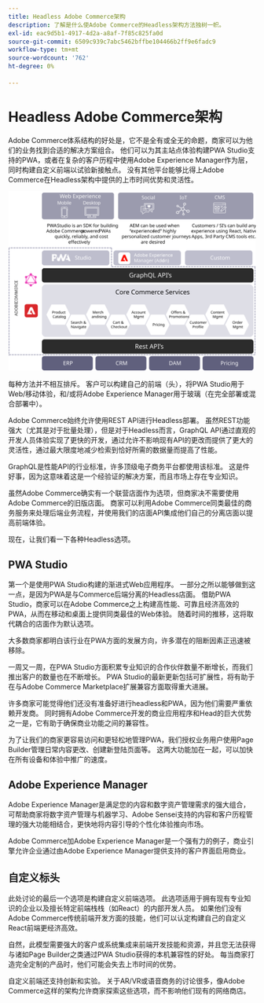 ```yaml
---
title: Headless Adobe Commerce架构
description: 了解是什么使Adobe Commerce的Headless架构方法独树一帜。
exl-id: eac9d5b1-4917-4d2a-a8af-7f85c825fa0d
source-git-commit: 6509c939c7abc5462bffbe104466b2ff9e6fadc9
workflow-type: tm+mt
source-wordcount: '762'
ht-degree: 0%

---
```


# Headless Adobe Commerce架构

Adobe Commerce体系结构的好处是，它不是全有或全无的命题，商家可以为他们的业务找到合适的解决方案组合。 他们可以为其主站点体验构建PWA Studio支持的PWA，或者在复杂的客户历程中使用Adobe Experience Manager作为层，同时构建自定义前端以试验新接触点。 没有其他平台能够比得上Adobe Commerce在Headless架构中提供的上市时间优势和灵活性。

![显示Headless Adobe Commerce店面架构的示意图](../../../assets/playbooks/headless-storefront-architecture.svg)

每种方法并不相互排斥。 客户可以构建自己的前端（头），将PWA Studio用于Web/移动体验，和/或将Adobe Experience Manager用于玻璃（在完全部署或混合部署中）。

Adobe Commerce始终允许使用REST API进行Headless部署。 虽然REST功能强大（尤其是对于批量处理），但是对于Headless而言，GraphQL API通过直观的开发人员体验实现了更快的开发，通过允许不影响现有API的更改而提供了更大的灵活性，通过最大限度地减少检索到恰好所需的数据量而提高了性能。

GraphQL是性能API的行业标准，许多顶级电子商务平台都使用该标准。 这是件好事，因为这意味着这是一个经验证的解决方案，而且市场上存在专业知识。

虽然Adobe Commerce确实有一个联营店面作为选项，但商家决不需要使用Adobe Commerce的旧版店面。 商家可以利用Adobe Commerce同类最佳的商务服务来处理后端业务流程，并使用我们的店面API集成他们自己的分离店面以提高前端体验。

现在，让我们看一下各种Headless选项。

## PWA Studio

第一个是使用PWA Studio构建的渐进式Web应用程序。 一部分之所以能够做到这一点，是因为PWA是与Commerce后端分离的Headless店面。 借助PWA Studio，商家可以在Adobe Commerce之上构建高性能、可靠且经济高效的PWA，从而在移动和桌面上提供同类最佳的Web体验。 随着时间的推移，这将取代耦合的店面作为默认选项。

大多数商家都明白该行业在PWA方面的发展方向，许多潜在的阻断因素正迅速被移除。

一周又一周，在PWA Studio方面积累专业知识的合作伙伴数量不断增长，而我们推出客户的数量也在不断增长。 PWA Studio的最新更新包括可扩展性，将有助于在与Adobe Commerce Marketplace扩展兼容方面取得重大进展。

许多商家可能觉得他们还没有准备好进行headless和PWA，因为他们需要严重依赖开发商。 同时拥有Adobe Commerce开发的商业应用程序和Head的巨大优势之一是，它有助于确保商业功能之间的兼容性。

为了让我们的商家更容易访问和更轻松地管理PWA，我们授权业务用户使用Page Builder管理日常内容更改、创建新登陆页面等。 这两大功能加在一起，可以加快在所有设备和体验中推广的速度。

## Adobe Experience Manager

Adobe Experience Manager是满足您的内容和数字资产管理需求的强大组合，可帮助商家将数字资产管理与机器学习、Adobe Sensei支持的内容和客户历程管理的强大功能相结合，更快地将内容引导的个性化体验推向市场。

Adobe Commerce加Adobe Experience Manager是一个强有力的例子，商业引擎允许企业通过由Adobe Experience Manager提供支持的客户界面启用商业。

## 自定义标头

此处讨论的最后一个选项是构建自定义前端选项。 此选项适用于拥有现有专业知识的企业以及擅长特定前端栈栈（如React）的内部开发人员。 如果他们没有Adobe Commerce传统前端开发方面的技能，他们可以认定构建自己的自定义React前端更经济高效。

自然，此模型需要强大的客户或系统集成来前端开发技能和资源，并且您无法获得与诸如Page Builder之类通过PWA Studio获得的本机兼容性的好处。 每当商家打造完全定制的产品时，他们可能会失去上市时间的优势。

自定义前端还支持创新和实验。 关于AR/VR或语音商务的讨论很多，像Adobe Commerce这样的架构允许商家探索这些选项，而不影响他们现有的网络商店。
